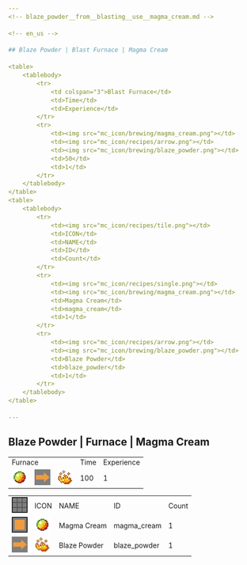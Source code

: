 ```yaml
---
<!-- blaze_powder__from__blasting__use__magma_cream.md -->

<!-- en_us -->

## Blaze Powder | Blast Furnace | Magma Cream

<table>
	<tablebody>
		<tr>
			<td colspan="3">Blast Furnace</td>
			<td>Time</td>
			<td>Experience</td>
		</tr>
		<tr>
			<td><img src="mc_icon/brewing/magma_cream.png"></td>
			<td><img src="mc_icon/recipes/arrow.png"></td>
			<td><img src="mc_icon/brewing/blaze_powder.png"></td>
			<td>50</td>
			<td>1</td>
		</tr>
	</tablebody>
</table>
<table>
	<tablebody>
		<tr>
			<td><img src="mc_icon/recipes/tile.png"></td>
			<td>ICON</td>
			<td>NAME</td>
			<td>ID</td>
			<td>Count</td>
		</tr>
		<tr>
			<td><img src="mc_icon/recipes/single.png"></td>
			<td><img src="mc_icon/brewing/magma_cream.png"></td>
			<td>Magma Cream</td>
			<td>magma_cream</td>
			<td>1</td>
		</tr>
		<tr>
			<td><img src="mc_icon/recipes/arrow.png"></td>
			<td><img src="mc_icon/brewing/blaze_powder.png"></td>
			<td>Blaze Powder</td>
			<td>blaze_powder</td>
			<td>1</td>
		</tr>
	</tablebody>
</table>

---
```

<!-- blaze_powder__from__smelting__use__magma_cream.md -->

<!-- en_us -->

## Blaze Powder | Furnace | Magma Cream

<table>
	<tablebody>
		<tr>
			<td colspan="3">Furnace</td>
			<td>Time</td>
			<td>Experience</td>
		</tr>
		<tr>
			<td><img src="mc_icon/brewing/magma_cream.png"></td>
			<td><img src="mc_icon/recipes/arrow.png"></td>
			<td><img src="mc_icon/brewing/blaze_powder.png"></td>
			<td>100</td>
			<td>1</td>
		</tr>
	</tablebody>
</table>
<table>
	<tablebody>
		<tr>
			<td><img src="mc_icon/recipes/tile.png"></td>
			<td>ICON</td>
			<td>NAME</td>
			<td>ID</td>
			<td>Count</td>
		</tr>
		<tr>
			<td><img src="mc_icon/recipes/single.png"></td>
			<td><img src="mc_icon/brewing/magma_cream.png"></td>
			<td>Magma Cream</td>
			<td>magma_cream</td>
			<td>1</td>
		</tr>
		<tr>
			<td><img src="mc_icon/recipes/arrow.png"></td>
			<td><img src="mc_icon/brewing/blaze_powder.png"></td>
			<td>Blaze Powder</td>
			<td>blaze_powder</td>
			<td>1</td>
		</tr>
	</tablebody>
</table>

